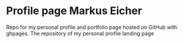 # Profile page Markus Eicher

Repo for my personal profile and portfolio page hosted on GitHub with ghpages. The repository of my personal profile landing page
